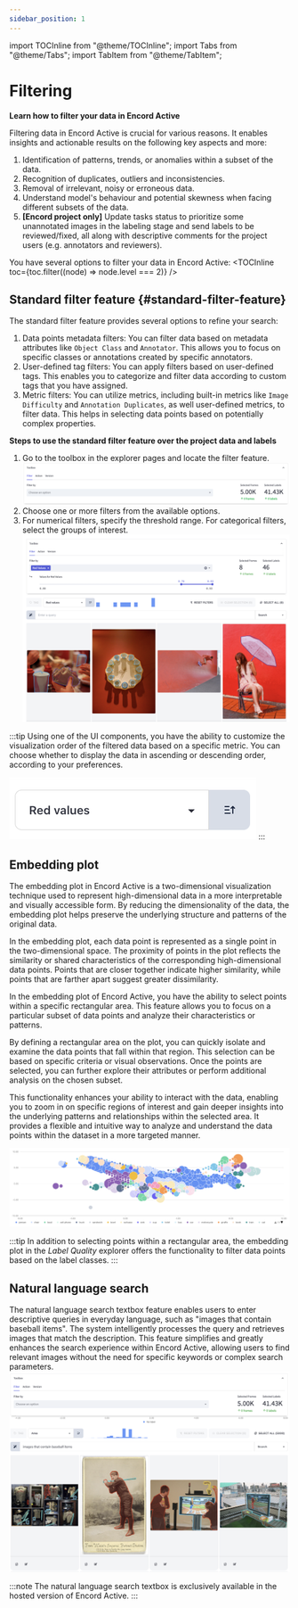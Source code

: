```yaml
---
sidebar_position: 1
---
```


import TOCInline from "@theme/TOCInline";
import Tabs from "@theme/Tabs";
import TabItem from "@theme/TabItem";

# Filtering

**Learn how to filter your data in Encord Active**

Filtering data in Encord Active is crucial for various reasons.
It enables insights and actionable results on the following key aspects and more:
1. Identification of patterns, trends, or anomalies within a subset of the data.
2. Recognition of duplicates, outliers and inconsistencies.
3. Removal of irrelevant, noisy or erroneous data.
4. Understand model's behaviour and potential skewness when facing different subsets of the data. 
5. **[Encord project only]** Update tasks status to prioritize some unannotated images in the labeling stage and send labels to be reviewed/fixed, all along with descriptive comments for the project users (e.g. annotators and reviewers).

You have several options to filter your data in Encord Active:
<TOCInline toc={toc.filter((node) => node.level === 2)} />

## Standard filter feature {#standard-filter-feature}

The standard filter feature provides several options to refine your search:
1. Data points metadata filters: You can filter data based on metadata attributes like `Object Class` and `Annotator`.
   This allows you to focus on specific classes or annotations created by specific annotators.
2. User-defined tag filters: You can apply filters based on user-defined tags.
   This enables you to categorize and filter data according to custom tags that you have assigned.
3. Metric filters: You can utilize metrics, including built-in metrics like `Image Difficulty` and `Annotation Duplicates`, as well user-defined metrics, to filter data.
   This helps in selecting data points based on potentially complex properties. 


**Steps to use the standard filter feature over the project data and labels**
1. Go to the toolbox in the explorer pages and locate the filter feature.
  ![toolbox-filter-tab](../images/user-guide/toolbox-filter-tab.png)
2. Choose one or more filters from the available options.
3. For numerical filters, specify the threshold range. For categorical filters, select the groups of interest.
  ![toolbox-filter-by-high-red-values](../images/user-guide/toolbox-filter-by-high-red-values.png)

:::tip
Using one of the UI components, you have the ability to customize the visualization order of the filtered data based on a specific metric.
You can choose whether to display the data in ascending or descending order, according to your preferences.

![component-order-by](../images/user-guide/component-order-by.png)
:::

## Embedding plot

[//]: # (todo move the embedding explanation when we have a dedicated section for the UI elements)
The embedding plot in Encord Active is a two-dimensional visualization technique used to represent high-dimensional data in a more interpretable and visually accessible form.
By reducing the dimensionality of the data, the embedding plot helps preserve the underlying structure and patterns of the original data.

In the embedding plot, each data point is represented as a single point in the two-dimensional space.
The proximity of points in the plot reflects the similarity or shared characteristics of the corresponding high-dimensional data points.
Points that are closer together indicate higher similarity, while points that are farther apart suggest greater dissimilarity.

[//]: # (end of move the embedding explanation when we have a dedicated section for the UI elements)

In the embedding plot of Encord Active, you have the ability to select points within a specific rectangular area.
This feature allows you to focus on a particular subset of data points and analyze their characteristics or patterns.

By defining a rectangular area on the plot, you can quickly isolate and examine the data points that fall within that region.
This selection can be based on specific criteria or visual observations.
Once the points are selected, you can further explore their attributes or perform additional analysis on the chosen subset.

This functionality enhances your ability to interact with the data, enabling you to zoom in on specific regions of interest and gain deeper insights into the underlying patterns and relationships within the selected area.
It provides a flexible and intuitive way to analyze and understand the data points within the dataset in a more targeted manner.

![embedding-plot-example.png](../images/user-guide/embedding-plot-example.png)

:::tip
In addition to selecting points within a rectangular area, the embedding plot in the _Label Quality_ explorer offers the functionality to filter data points based on the label classes.
:::

## Natural language search

The natural language search textbox feature enables users to enter descriptive queries in everyday language, such as "images that contain baseball items".
The system intelligently processes the query and retrieves images that match the description.
This feature simplifies and greatly enhances the search experience within Encord Active, allowing users to find relevant images without the need for specific keywords or complex search parameters.
![natural-language-search-example](../images/user-guide/natural-language-search-example.png)

:::note
The natural language search textbox is exclusively available in the hosted version of Encord Active.
:::
